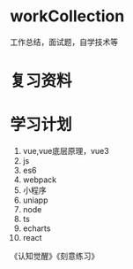 # workCollection
工作总结，面试题，自学技术等

# 复习资料

# 学习计划
1. vue,vue底层原理，vue3
2. js
3. es6
4. webpack
5. 小程序
6. uniapp
7. node
8. ts
9. echarts
10. react


《认知觉醒》《刻意练习》

